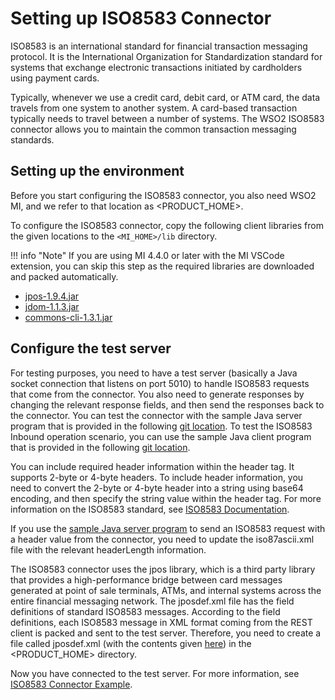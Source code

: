# Setting up ISO8583 Connector 

ISO8583 is an international standard for financial transaction messaging protocol. It is the International Organization for Standardization standard for systems that exchange electronic transactions initiated by cardholders using payment cards.

Typically, whenever we use a credit card, debit card, or ATM card, the data travels from one system to another system. A card-based transaction typically needs to travel between a number of systems. The WSO2 ISO8583 connector allows you to maintain the common transaction messaging standards.

## Setting up the environment

Before you start configuring the ISO8583 connector, you also need WSO2 MI, and we refer to that location as <PRODUCT_HOME>.

To configure the ISO8583 connector, copy the following client libraries from the given locations to the `<MI_HOME>/lib` directory.

!!! info "Note"
    If you are using MI 4.4.0 or later with the MI VSCode extension, you can skip this step as the required libraries are downloaded and packed automatically.

* [jpos-1.9.4.jar](http://mvnrepository.com/artifact/org.jpos/jpos/1.9.4)  
* [jdom-1.1.3.jar](http://mvnrepository.com/artifact/org.jdom/jdom/1.1.3) 
* [commons-cli-1.3.1.jar](http://mvnrepository.com/artifact/commons-cli/commons-cli/1.3.1) 

## Configure the test server

For testing purposes, you need to have a test server (basically a Java socket connection that listens on port 5010) to handle ISO8583 requests that come from the connector. You also need to generate responses by changing the relevant response fields, and then send the responses back to the connector. You can test the connector with the sample Java server program that is provided in the following [git location](https://github.com/wso2-docs/CONNECTORS/tree/master/ISO8583/ISO8583TestServer). To test the ISO8583 Inbound operation scenario, you can use the sample Java client program that is provided in the following [git location](https://github.com/wso2-docs/CONNECTORS/tree/master/ISO8583/ISO8583TestClient/1.0.0).

You can include required header information within the header tag. It supports 2-byte or 4-byte headers. To include header information, you need to convert the 2-byte or 4-byte header into a string using base64 encoding, and then specify the string value within the header tag. For more information on the ISO8583 standard, see [ISO8583 Documentation](https://en.wikipedia.org/wiki/ISO_8583).

If you use the [sample Java server program](https://github.com/wso2-docs/CONNECTORS/tree/master/ISO8583/ISO8583TestServer) to send an ISO8583 request with a header value from the connector, you need to update the iso87ascii.xml file with the relevant headerLength information.

The ISO8583 connector uses the jpos library, which is a third party library that provides a high-performance bridge between card messages generated at point of sale terminals, ATMs, and internal systems across the entire financial messaging network. The jposdef.xml file has the field definitions of standard ISO8583 messages. According to the field definitions, each ISO8583 message in XML format coming from the REST client is packed and sent to the test server. Therefore, you need to create a file called jposdef.xml (with the contents given [here](https://github.com/wso2-extensions/esb-connector-iso8583/blob/master/src/main/resources/jposdef.xml)) in the <PRODUCT_HOME> directory.
 
Now you have connected to the test server. For more information, see [ISO8583 Connector Example]({{base_path}}/reference/connectors/iso8583-connector/iso8583-connector-example/).